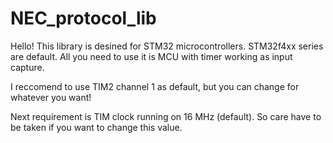 # NEC_protocol_lib

Hello! This library is desined for STM32 microcontrollers.
STM32f4xx series are default.
All you need to use it is MCU with timer working as input capture. 

I reccomend to use TIM2 channel 1 
as default, but you can change for whatever you want! 

Next requirement is TIM clock running on 16 MHz (default).
So care have to be taken if you want to change this value. 
